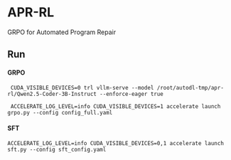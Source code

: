 # APR-RL
GRPO for Automated Program Repair

## Run
#### GRPO

```shell
 CUDA_VISIBLE_DEVICES=0 trl vllm-serve --model /root/autodl-tmp/apr-rl/Qwen2.5-Coder-3B-Instruct --enforce-eager true

 ACCELERATE_LOG_LEVEL=info CUDA_VISIBLE_DEVICES=1 accelerate launch grpo.py --config config_full.yaml
 ```


#### SFT

```shell
ACCELERATE_LOG_LEVEL=info CUDA_VISIBLE_DEVICES=0,1 accelerate launch  sft.py --config sft_config.yaml
```
